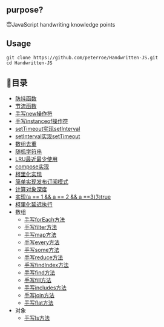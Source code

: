 ## purpose?

😇JavaScript handwriting knowledge points

## Usage
```shell
git clone https://github.com/peterroe/Handwritten-JS.git
cd Handwritten-JS
```
## 📖目录

* [防抖函数](debounce.js)
* [节流函数](throttle.js)
* [手写new操作符](new.js)
* [手写instanceof操作符](instanceof.js)
* [setTimeout实现setInterval](mySetInterval.js)
* [setInterval实现setTimeout](mySetTimeout.js)
* [数组去重](arrayDeDuplication.js)
* [随机字符串](randomStr.js)
* [LRU最近最少使用](lru.js)
* [compose实现](compose.js)
* [柯里化实现](currying.js)
* [简单实现发布订阅模式](pubSub.js)
* [计算对象深度](objDepth.js)
* [实现(a == 1 && a == 2 && a ==3)为true](wtf.js)
* [柯里化延迟执行](curryInfinity.js)
* 数组
    * [手写forEach方法](forEach.js)
    * [手写filter方法](filter.js)
    * [手写map方法](map.js)
    * [手写every方法](every.js)
    * [手写some方法](some.js)
    * [手写reduce方法](some.js)
    * [手写findIndex方法](findIndex.js)
    * [手写find方法](find.js)
    * [手写fill方法](fill.js)
    * [手写includes方法](includes.js)
    * [手写join方法](join.js)
    * [手写flat方法](flat.js)
* 对象
    * [手写Is方法](is.js)